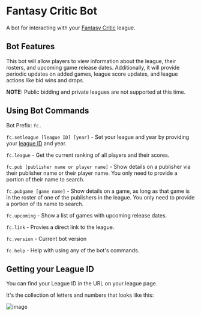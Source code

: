# Fantasy Critic Bot

A bot for interacting with your [Fantasy Critic](https://www.fantasycritic.games/) league.

## Bot Features

This bot will allow players to view information about the league, their rosters, and upcoming game release dates. Additionally, it will provide periodic updates on added games, league score updates, and league actions like bid wins and drops.

**NOTE:** Public bidding and private leagues are not supported at this time.

## Using Bot Commands

Bot Prefix: `fc.`

`fc.setleague [league ID] [year]` - Set your league and year by providing your [league ID](#getting-your-league-id) and year.

`fc.league` - Get the current ranking of all players and their scores.

`fc.pub [publisher name or player name]` - Show details on a publisher via their publisher name or their player name. You only need to provide a portion of their name to search.

`fc.pubgame [game name]` - Show details on a game, as long as that game is in the roster of one of the publishers in the league. You only need to provide a portion of its name to search.

`fc.upcoming` - Show a list of games with upcoming release dates.

`fc.link` - Provies a direct link to the league.

`fc.version` - Current bot version

`fc.help` - Help with using any of the bot's commands.

## Getting your League ID

You can find your League ID in the URL on your league page.

It's the collection of letters and numbers that looks like this:

![image](https://user-images.githubusercontent.com/4060573/164579054-35a4cbdb-fd14-409d-96eb-f63a70884492.png)
